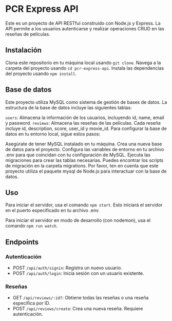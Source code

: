 # PCR Express API
Este es un proyecto de API RESTful construido con Node.js y Express. La API permite a los usuarios autenticarse y realizar operaciones CRUD en las reseñas de películas.

## Instalación
Clona este repositorio en tu máquina local usando `git clone`.
Navega a la carpeta del proyecto usando `cd pcr-express-api`.
Instala las dependencias del proyecto usando `npm install`.

## Base de datos

Este proyecto utiliza MySQL como sistema de gestión de bases de datos. La estructura de la base de datos incluye las siguientes tablas:

`users`: Almacena la información de los usuarios, incluyendo id, name, email y password.
`reviews`: Almacena las reseñas de las películas. Cada reseña incluye id, description, score, user_id y movie_id.
Para configurar la base de datos en tu entorno local, sigue estos pasos:

Asegúrate de tener MySQL instalado en tu máquina.
Crea una nueva base de datos para el proyecto.
Configura las variables de entorno en tu archivo .env para que coincidan con tu configuración de MySQL.
Ejecuta las migraciones para crear las tablas necesarias. Puedes encontrar los scripts de migración en la carpeta migrations.
Por favor, ten en cuenta que este proyecto utiliza el paquete mysql de Node.js para interactuar con la base de datos.


## Uso
Para iniciar el servidor, usa el comando `npm start`. Esto iniciará el servidor en el puerto especificado en tu archivo .env.

Para iniciar el servidor en modo de desarrollo (con nodemon), usa el comando `npm run watch`.

## Endpoints
###  Autenticación
- POST `/api/auth/signin`: Registra un nuevo usuario.
- POST `/api/auth/login`: Inicia sesión con un usuario existente.
###  Reseñas
- GET `/api/reviews/:id?`: Obtiene todas las reseñas o una reseña específica por ID.
- POST `/api/reviews/create`: Crea una nueva reseña. Requiere autenticación.

